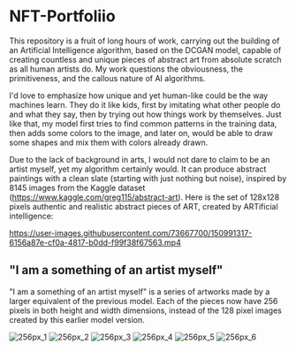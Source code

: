 # NFT-Portfoliio

This repository is a fruit of long hours of work, carrying out the building of an Artificial Intelligence algorithm, based on the DCGAN model, 
capable of creating countless and unique pieces of abstract art from absolute scratch as all human artists do. My work questions the obviousness, the primitiveness, and the callous nature of AI algorithms.

I'd love to emphasize how unique and yet human-like could be the way machines learn. They do it like kids, first by imitating what other people do and what they say, then by trying out how things work by themselves.
Just like that, my model first tries to find common patterns in the training data, then adds some colors to the image, and later on, would be able to draw some shapes and mix them with colors already drawn.

Due to the lack of background in arts, I would not dare to claim to be an artist myself, yet my algorithm certainly would. It can produce abstract paintings with a clean slate (starting with just nothing but noise), inspired by 8145 images from the Kaggle dataset (https://www.kaggle.com/greg115/abstract-art).
Here is the set of 128x128 pixels authentic and realistic abstract pieces of 
ART, created by ARTificial intelligence:




https://user-images.githubusercontent.com/73667700/150991317-6156a87e-cf0a-4817-b0dd-f99f38f67563.mp4

## "I am a something of an artist myself"

"I am a something of an artist myself" is a series of artworks made by a larger equivalent of the previous model. Each of the pieces now have 256 pixels in both height and width dimensions, instead of the 128 pixel images created by this earlier model version.


![256px_1](https://user-images.githubusercontent.com/73667700/151207960-bbc6e6d4-5d67-48bf-bdea-0af9eceec642.png)
![256px_2](https://user-images.githubusercontent.com/73667700/151207969-5b3b45b6-6947-40aa-800b-0d20c054c7bd.png)
![256px_3](https://user-images.githubusercontent.com/73667700/151207985-3e9da2d6-1701-4dad-b35f-13c76da9a7f9.png)
![256px_4](https://user-images.githubusercontent.com/73667700/151208000-ffe2ca6a-5a13-4d58-af88-1ff6c2f92551.png)
![256px_5](https://user-images.githubusercontent.com/73667700/151208005-eea1af79-122d-4d99-a9d0-6ea95736c26d.png)
![256px_6](https://user-images.githubusercontent.com/73667700/151208009-13101a74-14a1-4b5f-8ab2-a49a7b5f850e.png)
